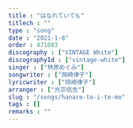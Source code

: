 ```yaml
---
title : "はなれていても"
titlech : ""
type : "song"
date : "2021-1-8"
order : 471603
discography : ["VINTAGE White"]
discographyId : ["vintage-white"]
singer : ["林原めぐみ"]
songwriter : ["岡崎律子"]
lyricwriter : ["岡崎律子"]
arranger : ["光宗信吉"]
slug : "/songs/hanare-te-i-te-mo"
tags : []
remarks : ""
---
```



